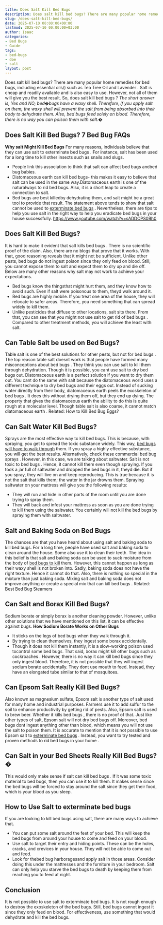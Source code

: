 ```yaml
---
title: Does Salt Kill Bed Bugs
description: Does salt kill bed bugs? There are many popular home remedies for bed bugs, including essential oils such as Tea Tree Oil and Lavender . Salt is cheap and...
slug: /does-salt-kill-bed-bugs/
date: 2025-07-10 00:00:00+00:00
lastmod: 2025-07-10 00:00:00+03:00
author: Isaac
categories:
- Bed Bugs
- Guide
tags:
- bed-bugs
- doe
- salt
layout: post
---
```

Does salt kill bed bugs? There are many popular home remedies for bed bugs, including
essential oils/)
such as
Tea Tree Oil
and
Lavender
.
Salt is cheap and readily available and is also easy to use. However, not all of them will give you the best result. So, does salt
kill bed bugs
?
*The short answer is, Yes and NO; bed�bugs have a waxy shell. Therefore, if you apply salt on them, the waxy shell will prevent the salt from being absorbed into their body to dehydrate them. Also, bed bugs feed solely on blood. Therefore, there is no way you can poison them with salt.�*

## Does Salt Kill Bed Bugs? 7 Bed Bug FAQs
**Why salt Might Kill Bed Bugs**
For many reasons, individuals believe that they can use salt to
exterminate bed bugs
. For instance,
salt has been used for a long time to kill
other insects such as snails and slugs.
- People link this association to think that salt can affect bed bugs andbed bug babies.
- Diatomaceous earth can kill bed bugs- this makes it easy to believe that salt can be used in the same way.Diatomaceous earth is one of the naturalways to rid bed bugs. Also, it is a short leap to create a connection to salt.
- Bed bugs are best killedby dehydrating them, and salt might be a great tool to provide that result.
The statement above tends to show that salt cannot be used to
[exterminate bed bugs](https://www.epa.gov/bedbugs/do-it-yourself-bed-bug-control)
. Nevertheless, there are tips to help you use salt in the right way to help you
eradicate bed bugs
in your house successfully.
https://www.youtube.com/watch?v=sADDCPS0Bh0
## **Does Salt Kill Bed Bugs?**
It is hard to make it evident that salt
kills bed bugs
. There is no scientific proof of the claim.
Also, there are no blogs that prove that it works. With that, good reasoning reveals that it might not be sufficient.
Unlike
other pests, bed bugs
do not ingest poison since they only feed on blood. Still, you cannot expose them to salt and expect them to dry up and die off. Below are many other reasons why salt may not work to achieve your expectations.
- Bed bugs know the thingsthat might hurt them, and they know how to avoid such. Even if salt were poisonous to them, theyd walk around it.
- Bed bugs are highly mobile. If you treat one area of the house, they will relocate to safer areas. Therefore, you need something that can spread widely to kill them.
- Unlike pesticides that diffuse to other locations, salt sits there.
From that, you can see that you might not use salt to get
rid of bed bugs
. Compared to other treatment methods, you will achieve the least with salt.
## **Can Table Salt be used on Bed Bugs?**
Table salt is one of the best solutions for other
pests, but not for bed bugs
. The top reason table salt doesnt work is that people have formed many
misconceptions about bed bugs
.
They think you can use salt to kill them through dehydration. Though it is possible, you cant use salt to dry bed bugs out.
Diatomaceous earth
is a perfect solution if you want to dry them out. You cant do the same with salt because the diatomaceous world uses a different technique to dry bed bugs and
their eggs
out.
Instead of sucking water directly from their body, diatomaceous earth peels the
exoskeleton of bed bugs
. It does this without drying them off, but they end up dying.
The property that gives the diatomaceous earth the ability to do this is quite rough at a molecular level. Though table salt is also coarse, it cannot match
diatomaceous earth
.
Related:
How to Kill Bed Bug Eggs?
## **Can Salt Water Kill Bed Bugs?**
Sprays are the most effective
way to kill bed bugs. This is because, with spraying, you get to spread the toxic substance widely. This way,
[bed bugs will have to walk through](https://pestpolicy.com/does-baby-powder-kill-bed-bugs/)
them.
If you spray a highly effective substance, you will get the best results. Alternatively, check these commercial
bed bug sprays
.
However, in this case, we are talking about saltwater. Salt is not
toxic to bed bugs
. Hence, it cannot kill them even though spraying. If you took a jar full of saltwater
and dropped the bed bugs
in it, theyd die.
But if you spray, they will live on and keep reproducing. This is true because it is not the salt that kills them; the water in the jar drowns them. Spraying saltwater on your mattress will give you the following results:
- They will run and hide in other parts of the room until you are done trying to spray them.
- They will back and infest your mattress as soon as you are done trying to kill them using the saltwater.
You certainly will not kill the
bed bugs by spraying
them with saltwater.
## **Salt and Baking Soda on Bed Bugs**
The chances are that you have heard about using salt and
baking soda to kill
bed bugs. For a long time, people have used salt and
baking soda to clean
around the house. Some also use it to clean their teeth.
The idea in this belief is that salt and baking soda can be used to suck moisture from the body of
[bed bugs to kill](https://pestpolicy.com/does-vinegar-kill-bed-bugs/)
them. However, this cannot happen as long as their waxy shell is not broken into. Sadly, baking soda does not have the right texture. Hence it cannot do that.
Also, there is nothing so special in the mixture than just baking soda. Mixing salt and baking soda does not improve anything or create a special mix that can
kill bed bugs
.
Related:
Best Bed Bug Steamers
## **Can Salt and Borax Kill Bed Bugs?**
Sodium borate or simply borax is another cleaning powder. However, unlike other solutions that we have mentioned on this list, it can be effective against bugs.
**How Sodium Borate Works on Other Bugs**
- It sticks on the legs of bed bugs when they walk through it.
- By trying to clean themselves, they ingest some borax accidentally.
- Though it does not kill them instantly, it is a slow-working poison used tocontrol some bed bugs.
That said, borax might
kill other bugs such as cockroaches
. However, there is no way it can kill bed bugs since they only ingest blood. Therefore, it is not possible that they will ingest sodium borate accidentally. They dont use mouth to feed. Instead, they have an elongated tube similar to that of mosquitoes.
## **Can Epsom Salt Really Kill Bed Bugs?**
Also known as magnesium sulfate, Epsom salt is another type of salt used for many home and industrial purposes. Farmers use it to add sulfur to the soil to enhance productivity by getting rid of pests. Also, Epsom salt is used to brew beer.
Whether it
kills bed bugs
, there is no proof of that. Just like other types of salt, Epsom salt will not dry bed bugs off. Moreover, bed bugs dont ingest anything other than blood, which means you will not use the salt to poison them.
It is accurate to mention that it is not possible to use Epsom salt to
[exterminate bed bugs](https://pestpolicy.com/does-dryer-kill-bed-bugs/)
. Instead, you want to try tested and proven methods to rid
bed bugs in your home
.
## **Can Salt in your Bed Sheets Really Kill Bed Bugs?�**
This would only make sense if salt can
kill bed bugs
. If it was some toxic material to bed bugs, then you can use it to kill them. It makes
sense since the bed bugs
will be forced to stay around the salt since they get their food, which is your blood as you sleep.
## **How to Use Salt to exterminate bed bugs**
If you are looking to kill bed bugs using salt, there are many ways to achieve that.
- You can put some salt around the feet of your bed. This will keep the bed bugs from around your house to come and feed on your blood.
- Use salt to target their entry and hiding points. These can be the holes, cracks, and crevices in your house. They will not be able to come out and feed.
- Look for thebed bug harboragesand apply salt in those areas. Consider doing this under the mattresses and the furniture in your bedroom.
Salt can only help you starve the bed bugs to death by keeping them from reaching you to feed at night.
## **Conclusion**
It is not possible to use salt to exterminate bed bugs. It is not rough enough to destroy the exoskeleton of the bed bugs.
Still, bed bugs cannot ingest it since they only feed on blood. For effectiveness, use something that would dehydrate and kill the bed bugs.